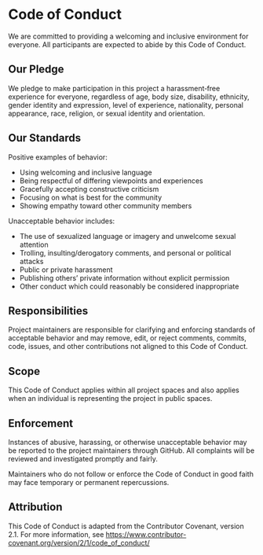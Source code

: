 # Code of Conduct

We are committed to providing a welcoming and inclusive environment for everyone. All participants are expected to abide by this Code of Conduct.

## Our Pledge

We pledge to make participation in this project a harassment‑free experience for everyone, regardless of age, body size, disability, ethnicity, gender identity and expression, level of experience, nationality, personal appearance, race, religion, or sexual identity and orientation.

## Our Standards

Positive examples of behavior:
- Using welcoming and inclusive language
- Being respectful of differing viewpoints and experiences
- Gracefully accepting constructive criticism
- Focusing on what is best for the community
- Showing empathy toward other community members

Unacceptable behavior includes:
- The use of sexualized language or imagery and unwelcome sexual attention
- Trolling, insulting/derogatory comments, and personal or political attacks
- Public or private harassment
- Publishing others’ private information without explicit permission
- Other conduct which could reasonably be considered inappropriate

## Responsibilities

Project maintainers are responsible for clarifying and enforcing standards of acceptable behavior and may remove, edit, or reject comments, commits, code, issues, and other contributions not aligned to this Code of Conduct.

## Scope

This Code of Conduct applies within all project spaces and also applies when an individual is representing the project in public spaces.

## Enforcement

Instances of abusive, harassing, or otherwise unacceptable behavior may be reported to the project maintainers through GitHub. All complaints will be reviewed and investigated promptly and fairly.

Maintainers who do not follow or enforce the Code of Conduct in good faith may face temporary or permanent repercussions.

## Attribution

This Code of Conduct is adapted from the Contributor Covenant, version 2.1.
For more information, see https://www.contributor-covenant.org/version/2/1/code_of_conduct/